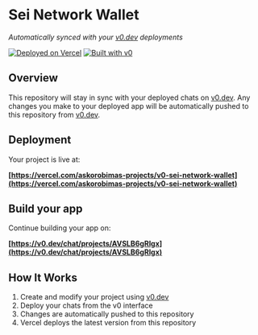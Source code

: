 # Sei Network Wallet

*Automatically synced with your [v0.dev](https://v0.dev) deployments*

[![Deployed on Vercel](https://img.shields.io/badge/Deployed%20on-Vercel-black?style=for-the-badge&logo=vercel)](https://vercel.com/askorobimas-projects/v0-sei-network-wallet)
[![Built with v0](https://img.shields.io/badge/Built%20with-v0.dev-black?style=for-the-badge)](https://v0.dev/chat/projects/AVSLB6gRIgx)

## Overview

This repository will stay in sync with your deployed chats on [v0.dev](https://v0.dev).
Any changes you make to your deployed app will be automatically pushed to this repository from [v0.dev](https://v0.dev).

## Deployment

Your project is live at:

**[https://vercel.com/askorobimas-projects/v0-sei-network-wallet](https://vercel.com/askorobimas-projects/v0-sei-network-wallet)**

## Build your app

Continue building your app on:

**[https://v0.dev/chat/projects/AVSLB6gRIgx](https://v0.dev/chat/projects/AVSLB6gRIgx)**

## How It Works

1. Create and modify your project using [v0.dev](https://v0.dev)
2. Deploy your chats from the v0 interface
3. Changes are automatically pushed to this repository
4. Vercel deploys the latest version from this repository
